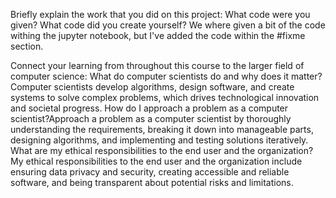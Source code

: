 Briefly explain the work that you did on this project: What code were you given? What code did you create yourself? We where given a bit of the code withing the jupyter notebook, but I've added the code within the #fixme section. 

Connect your learning from throughout this course to the larger field of computer science:
What do computer scientists do and why does it matter?Computer scientists develop algorithms, design software, and create systems to solve complex problems, which drives technological innovation and societal progress.
How do I approach a problem as a computer scientist?Approach a problem as a computer scientist by thoroughly understanding the requirements, breaking it down into manageable parts, designing algorithms, and implementing and testing solutions iteratively.
What are my ethical responsibilities to the end user and the organization? My ethical responsibilities to the end user and the organization include ensuring data privacy and security, creating accessible and reliable software, and being transparent about potential risks and limitations.
